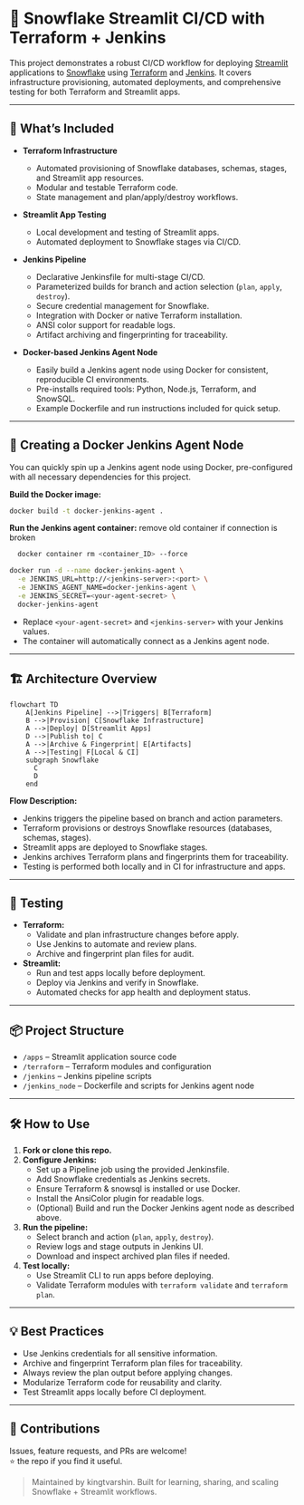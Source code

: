 # 🧊 Snowflake Streamlit CI/CD with Terraform + Jenkins

This project demonstrates a robust CI/CD workflow for deploying [Streamlit](https://streamlit.io/) applications to [Snowflake](https://snowflake.com) using [Terraform](https://www.terraform.io/) and [Jenkins](https://www.jenkins.io/). It covers infrastructure provisioning, automated deployments, and comprehensive testing for both Terraform and Streamlit apps.

---

## 🚦 What’s Included

- **Terraform Infrastructure**  
  - Automated provisioning of Snowflake databases, schemas, stages, and Streamlit app resources.
  - Modular and testable Terraform code.
  - State management and plan/apply/destroy workflows.

- **Streamlit App Testing**  
  - Local development and testing of Streamlit apps.
  - Automated deployment to Snowflake stages via CI/CD.

- **Jenkins Pipeline**  
  - Declarative Jenkinsfile for multi-stage CI/CD.
  - Parameterized builds for branch and action selection (`plan`, `apply`, `destroy`).
  - Secure credential management for Snowflake.
  - Integration with Docker or native Terraform installation.
  - ANSI color support for readable logs.
  - Artifact archiving and fingerprinting for traceability.

- **Docker-based Jenkins Agent Node**  
  - Easily build a Jenkins agent node using Docker for consistent, reproducible CI environments.
  - Pre-installs required tools: Python, Node.js, Terraform, and SnowSQL.
  - Example Dockerfile and run instructions included for quick setup.

---

## 🐳 Creating a Docker Jenkins Agent Node

You can quickly spin up a Jenkins agent node using Docker, pre-configured with all necessary dependencies for this project.

**Build the Docker image:**
```sh
docker build -t docker-jenkins-agent .
```

**Run the Jenkins agent container:**
remove old container if connection is broken
```sh
  docker container rm <container_ID> --force
```
```sh
docker run -d --name docker-jenkins-agent \
  -e JENKINS_URL=http://<jenkins-server>:<port> \
  -e JENKINS_AGENT_NAME=docker-jenkins-agent \
  -e JENKINS_SECRET=<your-agent-secret> \
  docker-jenkins-agent
```
- Replace `<your-agent-secret>` and `<jenkins-server>` with your Jenkins values.
- The container will automatically connect as a Jenkins agent node.

---

## 🏗️ Architecture Overview

```mermaid
flowchart TD
    A[Jenkins Pipeline] -->|Triggers| B[Terraform]
    B -->|Provision| C[Snowflake Infrastructure]
    A -->|Deploy| D[Streamlit Apps]
    D -->|Publish to| C
    A -->|Archive & Fingerprint| E[Artifacts]
    A -->|Testing| F[Local & CI]
    subgraph Snowflake
      C
      D
    end
```

**Flow Description:**
- Jenkins triggers the pipeline based on branch and action parameters.
- Terraform provisions or destroys Snowflake resources (databases, schemas, stages).
- Streamlit apps are deployed to Snowflake stages.
- Jenkins archives Terraform plans and fingerprints them for traceability.
- Testing is performed both locally and in CI for infrastructure and apps.

---

## 🧪 Testing

- **Terraform:**  
  - Validate and plan infrastructure changes before apply.
  - Use Jenkins to automate and review plans.
  - Archive and fingerprint plan files for audit.
- **Streamlit:**  
  - Run and test apps locally before deployment.
  - Deploy via Jenkins and verify in Snowflake.
  - Automated checks for app health and deployment status.

---

## 📦 Project Structure

- `/apps` – Streamlit application source code
- `/terraform` – Terraform modules and configuration
- `/jenkins` – Jenkins pipeline scripts
- `/jenkins_node` – Dockerfile and scripts for Jenkins agent node

---

## 🛠️ How to Use

1. **Fork or clone this repo.**
2. **Configure Jenkins:**  
   - Set up a Pipeline job using the provided Jenkinsfile.
   - Add Snowflake credentials as Jenkins secrets.
   - Ensure Terraform & snowsql is installed or use Docker.
   - Install the AnsiColor plugin for readable logs.
   - (Optional) Build and run the Docker Jenkins agent node as described above.
3. **Run the pipeline:**  
   - Select branch and action (`plan`, `apply`, `destroy`).
   - Review logs and stage outputs in Jenkins UI.
   - Download and inspect archived plan files if needed.
4. **Test locally:**  
   - Use Streamlit CLI to run apps before deploying.
   - Validate Terraform modules with `terraform validate` and `terraform plan`.

---

## 💡 Best Practices

- Use Jenkins credentials for all sensitive information.
- Archive and fingerprint Terraform plan files for traceability.
- Always review the plan output before applying changes.
- Modularize Terraform code for reusability and clarity.
- Test Streamlit apps locally before CI deployment.

---

## 🤝 Contributions

Issues, feature requests, and PRs are welcome!  
⭐️ the repo if you find it useful.

> Maintained by kingtvarshin. Built for learning, sharing, and scaling Snowflake + Streamlit workflows.

